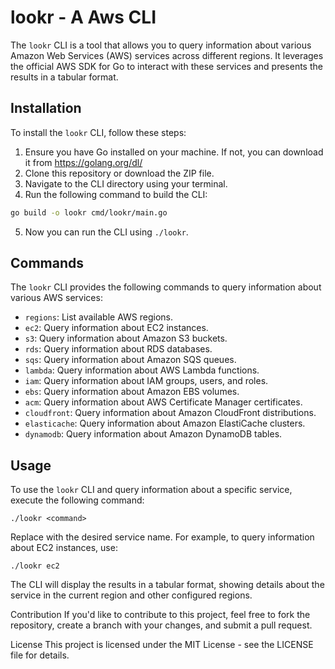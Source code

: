 # lookr - A Aws CLI

The `lookr` CLI is a tool that allows you to query information about various Amazon Web Services (AWS) services across different regions. It leverages the official AWS SDK for Go to interact with these services and presents the results in a tabular format.

## Installation

To install the `lookr` CLI, follow these steps:

1. Ensure you have Go installed on your machine. If not, you can download it from https://golang.org/dl/
2. Clone this repository or download the ZIP file.
3. Navigate to the CLI directory using your terminal.
4. Run the following command to build the CLI:

```bash
go build -o lookr cmd/lookr/main.go
```

5. Now you can run the CLI using `./lookr`.

## Commands

The `lookr` CLI provides the following commands to query information about various AWS services:

- `regions`: List available AWS regions.
- `ec2`: Query information about EC2 instances.
- `s3`: Query information about Amazon S3 buckets.
- `rds`: Query information about RDS databases.
- `sqs`: Query information about Amazon SQS queues.
- `lambda`: Query information about AWS Lambda functions.
- `iam`: Query information about IAM groups, users, and roles.
- `ebs`: Query information about Amazon EBS volumes.
- `acm`: Query information about AWS Certificate Manager certificates.
- `cloudfront`: Query information about Amazon CloudFront distributions.
- `elasticache`: Query information about Amazon ElastiCache clusters.
- `dynamodb`: Query information about Amazon DynamoDB tables.

## Usage

To use the `lookr` CLI and query information about a specific service, execute the following command:

```shell
./lookr <command>
``````

Replace <command> with the desired service name. For example, to query information about EC2 instances, use:

```shell
./lookr ec2
``````

The CLI will display the results in a tabular format, showing details about the service in the current region and other configured regions.

Contribution
If you'd like to contribute to this project, feel free to fork the repository, create a branch with your changes, and submit a pull request.

License
This project is licensed under the MIT License - see the LICENSE file for details.
